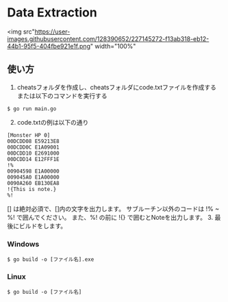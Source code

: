 # Data Extraction

<img src"https://user-images.githubusercontent.com/128390652/227145272-f13ab318-eb12-44b1-95f5-404fbe921e1f.png" width="100%"

## 使い方

1. cheatsフォルダを作成し、cheatsフォルダにcode.txtファイルを作成する
    または以下のコマンドを実行する
```
$ go run main.go
```
2. code.txtの例は以下の通り
```
[Monster HP 0]
00DCDD08 E59213E8
00DCDD0C E1A09001
00DCDD10 E2691000
00DCDD14 E12FFF1E
!%
00904598 E1A00000
009045A0 E1A00000
0090A260 EB130EA8
!{This is note.}
%!
```
  [] は絶対必須で、[]内の文字を出力します。
  サブルーチン以外のコードは !% ~ %! で囲んでください。
  また、%! の前に !{} で囲むとNoteを出力します。
3. 最後にビルドをします。
### Windows
```
$ go build -o [ファイル名].exe
```
### Linux
```
$ go build -o [ファイル名]
```
